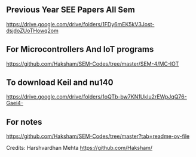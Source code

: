## Previous Year SEE Papers All Sem
https://drive.google.com/drive/folders/1FDy6mEK5kV3Jost-dsjdoZUoTHowq2om

## For Microcontrollers And IoT programs
https://github.com/Haksham/SEM-Codes/tree/master/SEM-4/MC-IOT

## To download Keil and nu140
https://drive.google.com/drive/folders/1oQTb-bw7KN1UkIu2rEWpJqQ76-Gaei4-

## For notes
https://github.com/Haksham/SEM-Codes/tree/master?tab=readme-ov-file

Credits: Harshvardhan Mehta https://github.com/Haksham/

